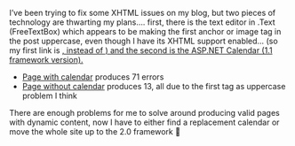 I&#8217;ve been trying to fix some XHTML issues on my blog, but two pieces of technology are thwarting my plans&#8230;. first, there is the text editor in .Text (FreeTextBox) which appears to be making the first anchor or image tag in the post uppercase, even though I have its XHTML support enabled&#8230; (so my first link is <A href=&#8230;.>, instead of <a href=&#8230;>) and the second is the ASP.NET Calendar (1.1 framework version).

  * <a href="http://validator.w3.org/check?uri=http%3A%2F%2Fblogs.duncanmackenzie.net%2Fduncanma%2Fdefault.aspx&charset=%28detect+automatically%29&doctype=Inline" target="_blank">Page with calendar</a> produces 71 errors
  * <a href="http://validator.w3.org/check?uri=http%3A%2F%2Fblogs.duncanmackenzie.net%2Fduncanma%2Fdefault.aspx%3FCalendar%3DNo&charset=%28detect+automatically%29&doctype=Inline" target="_blank">Page without calendar</a> produces 13, all due to the first tag as uppercase problem I think

There are enough problems for me to solve around producing valid pages with dynamic content, now I have to either find a replacement calendar or move the whole site up to the 2.0 framework 🙂